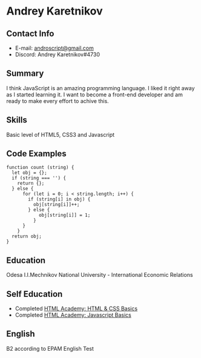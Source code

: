 # Andrey Karetnikov

## Contact Info
* E-mail: androscript@gmail.com
* Discord: Andrey Karetnikov#4730

## Summary
I think JavaScript is an amazing programming language. I liked it right away as I started learning it. I want to become a front-end developer and am ready to make every effort to achive this.

## Skills
Basic level of HTML5, CSS3 and Javascript

## Code Examples
```
function count (string) {  
  let obj = {};
  if (string === '') {
    return {};
  } else {
      for (let i = 0; i < string.length; i++) {
        if (string[i] in obj) {
          obj[string[i]]++;  
        } else {
            obj[string[i]] = 1;    
          }
      }
    }
  return obj;   
}
```

## Education
Odesa I.I.Mechnikov National University - International Economic Relations

## Self Education
* Completed [HTML Academy: HTML & CSS Basics](https://htmlacademy.ru/profile/id150095/)
* Completed [HTML Academy: Javascript Basics](https://htmlacademy.ru/profile/id150095/)

## English
B2 according to EPAM English Test